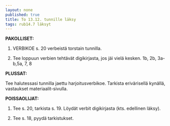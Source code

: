 ```yaml
---
layout: none
published: true
title: To 13.12. tunnille läksy
tags: rub14.7 läksyt
---
```

**PAKOLLISET:**

1. VERBIKOE s. 20 verbeistä torstain tunnilla.

2. Tee loppuun verbien tehtävät digikirjasta, jos jäi vielä kesken. 1b, 2b, 3a-b,5a, 7, 8

**PLUSSAT:**

Tee halutessasi tunnilla jaettu harjoitusverbikoe. Tarkista erivärisellä kynällä, vastaukset materiaalit-sivulla. 

**POISSAOLIJAT:**

1. Tee s. 20, tarkista s. 19. Löydät verbit digikirjasta (kts. edellinen läksy).

2. Tee s. 18, pyydä tarkistukset.